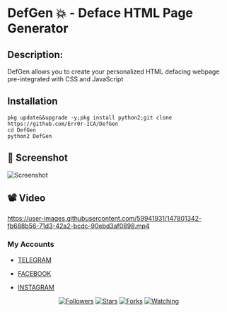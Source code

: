 # DefGen 💥 - Deface HTML Page Generator

## Description:

DefGen allows you to create your personalized HTML defacing webpage pre-integrated with CSS and JavaScript 

## Installation
``` 
pkg update&&upgrade -y;pkg install python2;git clone https://github.com/Err0r-ICA/DefGen
cd DefGen
python2 DefGen
```

## 📸 Screenshot 
![Screenshot](https://i.postimg.cc/4f36427R/Screenshot-2021-12-31-03-53-34-42-84d3000e3f4017145260f7618db1d683.jpg)

## 📽️ Video
https://user-images.githubusercontent.com/59941931/147801342-fb688b56-71d3-42a2-bcdc-90ebd3af0898.mp4
 
### My Accounts

* [TELEGRAM](https://t.me/termuxxhacking)

* [FACEBOOK](https://www.facebook.com/termuxxhacking)

* [INSTAGRAM](https://instagram.com/termux_hacking)

<p align="center">
<a href="https://github.com/Err0r-ICA/followers"><img title="Followers" src="https://img.shields.io/github/followers/lovehacker404?color=blue&style=flat-square"></a>
<a href="https://github.com/Err0r-ICA/World/stargazers/"><img title="Stars" src="https://img.shields.io/github/stars/lovehacker404/World?color=red&style=flat-square"></a>
<a href="https://github.com/Err0r-ICA/World/network/members"><img title="Forks" src="https://img.shields.io/github/forks/lovehacker404/World?color=red&style=flat-square"></a>
<a href="https://github.com/Err0r-ICA/World/watchers"><img title="Watching" src="https://img.shields.io/github/watchers/lovehacker404/World?label=Watchers&color=blue&style=flat-square"></a>
</p>


